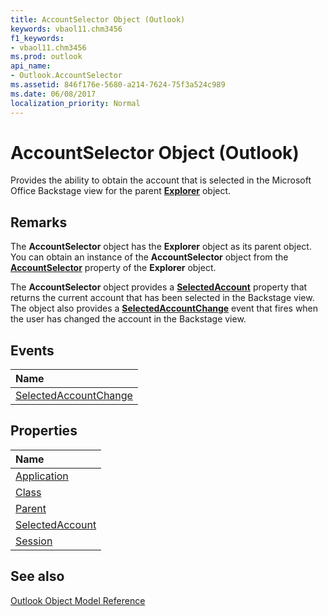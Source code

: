 ```yaml
---
title: AccountSelector Object (Outlook)
keywords: vbaol11.chm3456
f1_keywords:
- vbaol11.chm3456
ms.prod: outlook
api_name:
- Outlook.AccountSelector
ms.assetid: 846f176e-5680-a214-7624-75f3a524c989
ms.date: 06/08/2017
localization_priority: Normal
---
```



# AccountSelector Object (Outlook)

Provides the ability to obtain the account that is selected in the Microsoft Office Backstage view for the parent  **[Explorer](Outlook.Explorer.md)** object.


## Remarks

The  **AccountSelector** object has the **Explorer** object as its parent object. You can obtain an instance of the **AccountSelector** object from the **[AccountSelector](Outlook.Explorer.AccountSelector.md)** property of the **Explorer** object.

The  **AccountSelector** object provides a **[SelectedAccount](Outlook.AccountSelector.SelectedAccount.md)** property that returns the current account that has been selected in the Backstage view. The object also provides a **[SelectedAccountChange](Outlook.AccountSelector.SelectedAccountChange.md)** event that fires when the user has changed the account in the Backstage view.


## Events



|Name|
|:-----|
|[SelectedAccountChange](Outlook.AccountSelector.SelectedAccountChange.md)|

## Properties



|Name|
|:-----|
|[Application](Outlook.AccountSelector.Application.md)|
|[Class](Outlook.AccountSelector.Class.md)|
|[Parent](Outlook.AccountSelector.Parent.md)|
|[SelectedAccount](Outlook.AccountSelector.SelectedAccount.md)|
|[Session](Outlook.AccountSelector.Session.md)|

## See also


[Outlook Object Model Reference](./overview/Outlook/object-model.md)
